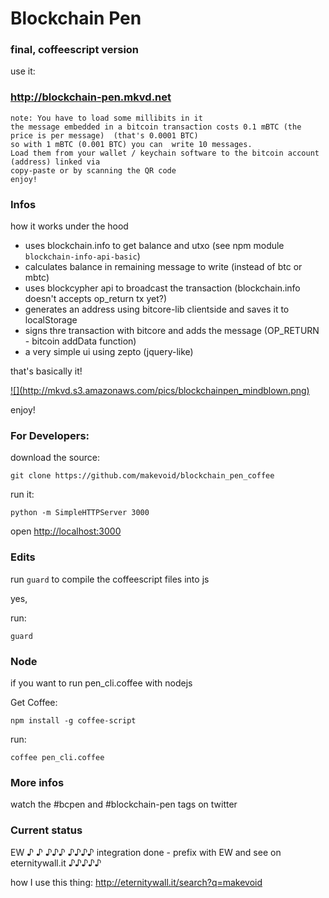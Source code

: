 # Blockchain Pen
### final, coffeescript version

use it:

### <http://blockchain-pen.mkvd.net>

```
note: You have to load some millibits in it 
the message embedded in a bitcoin transaction costs 0.1 mBTC (the price is per message)  (that's 0.0001 BTC) 
so with 1 mBTC (0.001 BTC) you can  write 10 messages. 
Load them from your wallet / keychain software to the bitcoin account (address) linked via 
copy-paste or by scanning the QR code
enjoy!
```

### Infos

how it works under the hood

- uses blockchain.info to get balance and utxo (see npm module `blockchain-info-api-basic`)
- calculates balance in remaining message to write (instead of btc or mbtc)
- uses blockcypher api to broadcast the transaction (blockchain.info doesn't accepts op_return tx yet?)
- generates an address using bitcore-lib clientside and saves it to localStorage
- signs thre transaction with bitcore and adds the message (OP_RETURN - bitcoin addData function)
- a very simple ui using zepto (jquery-like)

that's basically it!

<a href="http://blockchain-pen.mkvd.net">
![](http://mkvd.s3.amazonaws.com/pics/blockchainpen_mindblown.png)
</a>

enjoy!

### For Developers:

download the source:

    git clone https://github.com/makevoid/blockchain_pen_coffee

run it:

    python -m SimpleHTTPServer 3000


open <http://localhost:3000>

### Edits

run `guard` to compile the coffeescript files into js

yes,

run:

    guard


### Node

if you want to run pen_cli.coffee with nodejs

Get Coffee:

    npm install -g coffee-script


run:

    coffee pen_cli.coffee

### More infos

watch the #bcpen and #blockchain-pen tags on twitter



### Current status

EW ♪ ♪ ♪♪♪   ♪♪♪♪   integration done - prefix with EW and see on eternitywall.it    ♪♪♪♪♪

how I use this thing: http://eternitywall.it/search?q=makevoid
